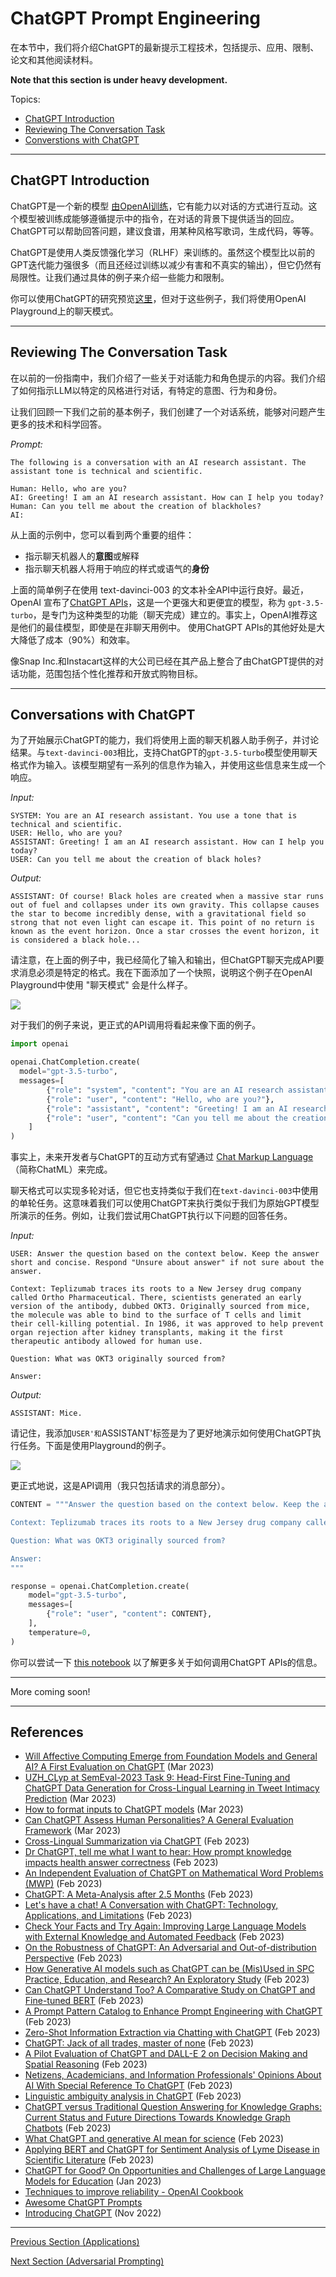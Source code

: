 # ChatGPT Prompt Engineering

在本节中，我们将介绍ChatGPT的最新提示工程技术，包括提示、应用、限制、论文和其他阅读材料。

**Note that this section is under heavy development.**

Topics:
- [ChatGPT Introduction](#chatgpt-introduction)
- [Reviewing The Conversation Task](#reviewing-the-conversation-task)
- [Converstions with ChatGPT](#conversations-with-chatgpt)

---
## ChatGPT Introduction

ChatGPT是一个新的模型 [由OpenAI训练](https://openai.com/blog/chatgpt)，它有能力以对话的方式进行互动。这个模型被训练成能够遵循提示中的指令，在对话的背景下提供适当的回应。ChatGPT可以帮助回答问题，建议食谱，用某种风格写歌词，生成代码，等等。

ChatGPT是使用人类反馈强化学习（RLHF）来训练的。虽然这个模型比以前的GPT迭代能力强很多（而且还经过训练以减少有害和不真实的输出），但它仍然有局限性。让我们通过具体的例子来介绍一些能力和限制。

你可以使用ChatGPT的研究预览[这里](chat.openai.com)，但对于这些例子，我们将使用OpenAI Playground上的聊天模式。

---
## Reviewing The Conversation Task

在以前的一份指南中，我们介绍了一些关于对话能力和角色提示的内容。我们介绍了如何指示LLM以特定的风格进行对话，有特定的意图、行为和身份。

让我们回顾一下我们之前的基本例子，我们创建了一个对话系统，能够对问题产生更多的技术和科学回答。

*Prompt:*
```
The following is a conversation with an AI research assistant. The assistant tone is technical and scientific.

Human: Hello, who are you?
AI: Greeting! I am an AI research assistant. How can I help you today?
Human: Can you tell me about the creation of blackholes?
AI:
```

从上面的示例中，您可以看到两个重要的组件：
- 指示聊天机器人的**意图**或解释
- 指示聊天机器人将用于响应的样式或语气的**身份**

上面的简单例子在使用 text-davinci-003 的文本补全API中运行良好。最近，OpenAI 宣布了[ChatGPT APIs](https://openai.com/blog/introducing-chatgpt-and-whisper-apis)，这是一个更强大和更便宜的模型，称为 `gpt-3.5-turbo`，是专门为这种类型的功能（聊天完成）建立的。事实上，OpenAI推荐这是他们的最佳模型，即使是在非聊天用例中。 使用ChatGPT APIs的其他好处是大大降低了成本（90%）和效率。

像Snap Inc.和Instacart这样的大公司已经在其产品上整合了由ChatGPT提供的对话功能，范围包括个性化推荐和开放式购物目标。

---
## Conversations with ChatGPT

为了开始展示ChatGPT的能力，我们将使用上面的聊天机器人助手例子，并讨论结果。与`text-davinci-003`相比，支持ChatGPT的`gpt-3.5-turbo`模型使用聊天格式作为输入。该模型期望有一系列的信息作为输入，并使用这些信息来生成一个响应。

*Input:*
```
SYSTEM: You are an AI research assistant. You use a tone that is technical and scientific.
USER: Hello, who are you?
ASSISTANT: Greeting! I am an AI research assistant. How can I help you today?
USER: Can you tell me about the creation of black holes?
```

*Output:*
```
ASSISTANT: Of course! Black holes are created when a massive star runs out of fuel and collapses under its own gravity. This collapse causes the star to become incredibly dense, with a gravitational field so strong that not even light can escape it. This point of no return is known as the event horizon. Once a star crosses the event horizon, it is considered a black hole...
```

请注意，在上面的例子中，我已经简化了输入和输出，但ChatGPT聊天完成API要求消息必须是特定的格式。我在下面添加了一个快照，说明这个例子在OpenAI Playground中使用 "聊天模式" 会是什么样子。

![](../img/chatgpt-1.png)

对于我们的例子来说，更正式的API调用将看起来像下面的例子。

```python
import openai

openai.ChatCompletion.create(
  model="gpt-3.5-turbo",
  messages=[
        {"role": "system", "content": "You are an AI research assistant. You use a tone that is technical and scientific."},
        {"role": "user", "content": "Hello, who are you?"},
        {"role": "assistant", "content": "Greeting! I am an AI research assistant. How can I help you today?"},
        {"role": "user", "content": "Can you tell me about the creation of black holes?"}
    ]
)
```
事实上，未来开发者与ChatGPT的互动方式有望通过 [Chat Markup Language](https://github.com/openai/openai-python/blob/main/chatml.md)（简称ChatML）来完成。

聊天格式可以实现多轮对话，但它也支持类似于我们在`text-davinci-003`中使用的单轮任务。这意味着我们可以使用ChatGPT来执行类似于我们为原始GPT模型所演示的任务。例如，让我们尝试用ChatGPT执行以下问题的回答任务。

*Input:*
```
USER: Answer the question based on the context below. Keep the answer short and concise. Respond "Unsure about answer" if not sure about the answer.

Context: Teplizumab traces its roots to a New Jersey drug company called Ortho Pharmaceutical. There, scientists generated an early version of the antibody, dubbed OKT3. Originally sourced from mice, the molecule was able to bind to the surface of T cells and limit their cell-killing potential. In 1986, it was approved to help prevent organ rejection after kidney transplants, making it the first therapeutic antibody allowed for human use.

Question: What was OKT3 originally sourced from?

Answer:
```

*Output:*
```
ASSISTANT: Mice.
```

请记住，我添加`USER'和`ASSISTANT'标签是为了更好地演示如何使用ChatGPT执行任务。下面是使用Playground的例子。

![](../img/chatgpt-classic.png)

更正式地说，这是API调用（我只包括请求的消息部分）。

```python
CONTENT = """Answer the question based on the context below. Keep the answer short and concise. Respond \"Unsure about answer\" if not sure about the answer.

Context: Teplizumab traces its roots to a New Jersey drug company called Ortho Pharmaceutical. There, scientists generated an early version of the antibody, dubbed OKT3. Originally sourced from mice, the molecule was able to bind to the surface of T cells and limit their cell-killing potential. In 1986, it was approved to help prevent organ rejection after kidney transplants, making it the first therapeutic antibody allowed for human use.

Question: What was OKT3 originally sourced from?

Answer:
"""

response = openai.ChatCompletion.create(
    model="gpt-3.5-turbo",
    messages=[
        {"role": "user", "content": CONTENT},
    ],
    temperature=0,
)
```

你可以尝试一下 [this notebook](../notebooks/pe-chatgpt-intro.ipynb) 以了解更多关于如何调用ChatGPT APIs的信息。

---

More coming soon!

---
## References

- [Will Affective Computing Emerge from Foundation Models and General AI? A First Evaluation on ChatGPT](https://arxiv.org/abs/2303.03186) (Mar 2023)
- [UZH_CLyp at SemEval-2023 Task 9: Head-First Fine-Tuning and ChatGPT Data Generation for Cross-Lingual Learning in Tweet Intimacy Prediction](https://arxiv.org/abs/2303.01194) (Mar 2023)
- [How to format inputs to ChatGPT models](https://github.com/openai/openai-cookbook/blob/main/examples/How_to_format_inputs_to_ChatGPT_models.ipynb) (Mar 2023)
- [Can ChatGPT Assess Human Personalities? A General Evaluation Framework](https://arxiv.org/abs/2303.01248) (Mar 2023)
- [Cross-Lingual Summarization via ChatGPT](https://arxiv.org/abs/2302.14229) (Feb 2023)
- [Dr ChatGPT, tell me what I want to hear: How prompt knowledge impacts health answer correctness](https://arxiv.org/abs/2302.13793) (Feb 2023)
- [An Independent Evaluation of ChatGPT on Mathematical Word Problems (MWP)](https://arxiv.org/abs/2302.13814) (Feb 2023)
- [ChatGPT: A Meta-Analysis after 2.5 Months](https://arxiv.org/abs/2302.13795) (Feb 2023)
- [Let's have a chat! A Conversation with ChatGPT: Technology, Applications, and Limitations](https://arxiv.org/abs/2302.13817) (Feb 2023)
- [Check Your Facts and Try Again: Improving Large Language Models with External Knowledge and Automated Feedback](https://arxiv.org/abs/2302.12813) (Feb 2023)
- [On the Robustness of ChatGPT: An Adversarial and Out-of-distribution Perspective](https://arxiv.org/abs/2302.12095) (Feb 2023)
- [How Generative AI models such as ChatGPT can be (Mis)Used in SPC Practice, Education, and Research? An Exploratory Study](https://arxiv.org/abs/2302.10916) (Feb 2023)
- [Can ChatGPT Understand Too? A Comparative Study on ChatGPT and Fine-tuned BERT](https://arxiv.org/abs/2302.10198) (Feb 2023)
- [A Prompt Pattern Catalog to Enhance Prompt Engineering with ChatGPT](https://arxiv.org/abs/2302.11382) (Feb 2023)
- [Zero-Shot Information Extraction via Chatting with ChatGPT](https://arxiv.org/abs/2302.10205) (Feb 2023)
- [ChatGPT: Jack of all trades, master of none](https://arxiv.org/abs/2302.10724) (Feb 2023)
- [A Pilot Evaluation of ChatGPT and DALL-E 2 on Decision Making and Spatial Reasoning](https://arxiv.org/abs/2302.09068) (Feb 2023)
- [Netizens, Academicians, and Information Professionals' Opinions About AI With Special Reference To ChatGPT](https://arxiv.org/abs/2302.07136) (Feb 2023)
- [Linguistic ambiguity analysis in ChatGPT](https://arxiv.org/abs/2302.06426) (Feb 2023)
- [ChatGPT versus Traditional Question Answering for Knowledge Graphs: Current Status and Future Directions Towards Knowledge Graph Chatbots](https://arxiv.org/abs/2302.06466) (Feb 2023)
- [What ChatGPT and generative AI mean for science](https://www.nature.com/articles/d41586-023-00340-6) (Feb 2023)
- [Applying BERT and ChatGPT for Sentiment Analysis of Lyme Disease in Scientific Literature](https://arxiv.org/abs/2302.06474) (Feb 2023)
- [ChatGPT for Good? On Opportunities and Challenges of Large Language Models for Education](https://www.edu.sot.tum.de/fileadmin/w00bed/hctl/_my_direct_uploads/ChatGPT_for_Good_.pdf) (Jan 2023)
- [Techniques to improve reliability - OpenAI Cookbook](https://github.com/openai/openai-cookbook/blob/main/techniques_to_improve_reliability.md)
- [Awesome ChatGPT Prompts](https://github.com/f/awesome-chatgpt-prompts)
- [Introducing ChatGPT](https://openai.com/blog/chatgpt) (Nov 2022)

---
[Previous Section (Applications)](./prompts-applications.md)

[Next Section (Adversarial Prompting)](./prompts-adversarial.md)
